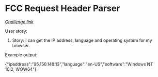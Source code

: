 FCC Request Header Parser
==========================
*[Challenge link](http://www.freecodecamp.com/challenges/request-header-parser-microservice)*

User story:

1.  Story: I can get the IP address, language and operating system for my browser.

Example output:

{"ipaddress":"95.150.148.13","language":"en-US","software":"Windows NT 10.0; WOW64"}
